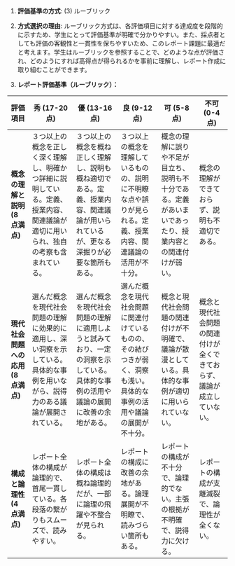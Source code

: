 1. **評価基準の方式**: (3) ルーブリック

2. **方式選択の理由**: ルーブリック方式は、各評価項目に対する達成度を段階的に示すため、学生にとって評価基準が明確で分かりやすい。また、採点者としても評価の客観性と一貫性を保ちやすいため、このレポート課題に最適だと考えます。学生はルーブリックを参照することで、どのような点が評価され、どのようにすれば高得点が得られるかを事前に理解し、レポート作成に取り組むことができます。

3. **レポート評価基準（ルーブリック）：**

| 評価項目 | 秀 (17-20点) | 優 (13-16点) | 良 (9-12点) | 可 (5-8点) | 不可 (0-4点) |
|---|---|---|---|---|---|
| **概念の理解と説明 (8点満点)** | ３つ以上の概念を正しく深く理解し、明確かつ詳細に説明している。定義、授業内容、関連議論が適切に用いられ、独自の考察も含まれている。 | ３つ以上の概念を概ね正しく理解し、説明も概ね適切である。定義、授業内容、関連議論が用いられているが、更なる深掘りが必要な箇所もある。 | ３つ以上の概念を理解しているものの、説明に不明瞭な点や誤りが見られる。定義、授業内容、関連議論の活用が不十分。 | 概念の理解に誤りや不足が目立ち、説明も不十分である。定義があいまいであったり、授業内容との関連付けが弱い。 | 概念の理解ができておらず、説明も不適切である。 |
| **現代社会問題への応用 (8点満点)** | 選んだ概念を現代社会問題の理解に効果的に適用し、深い洞察を示している。具体的な事例を用いながら、説得力のある議論が展開されている。 | 選んだ概念を現代社会問題の理解に適用しようと試みており、一定の洞察を示している。具体的な事例の活用や議論の展開に改善の余地がある。 | 選んだ概念を現代社会問題に関連付けているものの、その結びつきが弱く、洞察も浅い。具体的な事例の活用や議論の展開が不十分。 | 概念と現代社会問題の関連付けが不明確で、議論が散漫としている。具体的な事例が適切に用いられていない。 | 概念と現代社会問題の関連付けが全くできておらず、議論が成立していない。 |
| **構成と論理性 (4点満点)** | レポート全体の構成が論理的で、首尾一貫している。各段落の繋がりもスムーズで、読みやすい。 | レポート全体の構成は概ね論理的だが、一部に論理の飛躍や不整合が見られる。 | レポートの構成に改善の余地がある。論理展開が不明瞭で、読みづらい箇所もある。 | レポートの構成が不十分で、論理的でない。主張の根拠が不明確で、説得力に欠ける。 | レポートの構成が支離滅裂で、論理性が全くない。 |
